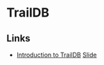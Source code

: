 # TrailDB

<database-detail dbname="traildb"></database-detail>

## Links

- [Introduction to TrailDB](https://youtu.be/ondmDAMWEtg) [Slide](http://slides.com/villetuulos/intro-to-traildb#/14)
